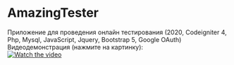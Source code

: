 # AmazingTester
Приложение для проведения онлайн тестирования (2020, Codeigniter 4, Php, Mysql, JavaScript, Jquery, Bootstrap 5, Google OAuth)  
Видеодемонстрация (нажмите на картинку):  
[![Watch the video](https://i.ibb.co/pPrvnbj/3.png)](https://youtu.be/ommfQaa4GYM)